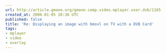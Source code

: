```yaml
---
url: http://article.gmane.org/gmane.comp.video.mplayer.user.dvb/1165
created_at: 2006-01-05 20:36 UTC
published: false
title: 'Re: Displaying an image with bmovl on TV with a DVB Card'
tags:
- mplayer
- video
- overlay
---
```



